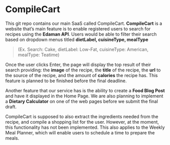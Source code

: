 # CompileCart
This git repo contains our main SaaS called CompileCart. 
**CompileCart** is a website that’s main feature is to enable registered users to search for recipes using the **Edaman API**. 
Users would be able to filter their search based on dropdown menus titled **dietLabel, cuisineType, mealType**
> (Ex. Search: Cake, dietLabel: Low-Fat, cuisineType: American, mealType: Teatime)

Once the user clicks Enter, the page will display the top result of their search providing: 
the **image** of the recipe, the **title** of the recipe, the **url** to the source of the recipe, and the amount of **calories** the recipe has. 
This feature is planned to be finished before the final deadline.

Another feature that our service has is the ability to create a **Food Blog Post** and have it displayed in the Home Page. 
We are also planning to implement a **Dietary Calculator** on one of the web pages before we submit the final draft.

CompileCart is supposed to also extract the ingredients needed from the recipe, and compile a shopping list for the user. 
However, at the moment, this functionality has not been implemented. 
This also applies to the Weekly Meal Planner, which will enable users to schedule a time to prepare the meals.
